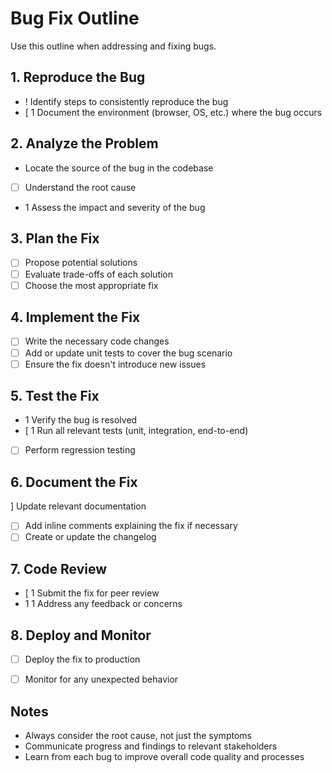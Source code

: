 # Bug Fix Outline

Use this outline when addressing and fixing bugs.

## 1. Reproduce the Bug

- ! Identify steps to consistently reproduce the bug
- [ 1 Document the environment (browser, OS, etc.) where the bug occurs

## 2. Analyze the Problem

- Locate the source of the bug in the codebase
- [ ] Understand the root cause
- 1 Assess the impact and severity of the bug

## 3. Plan the Fix

- [ ] Propose potential solutions
- [ ] Evaluate trade-offs of each solution
- [ ] Choose the most appropriate fix

## 4. Implement the Fix

- [ ] Write the necessary code changes
- [ ] Add or update unit tests to cover the bug scenario
- [ ] Ensure the fix doesn't introduce new issues

## 5. Test the Fix

- 1 Verify the bug is resolved
- [ 1 Run all relevant tests (unit, integration, end-to-end)
- [ ] Perform regression testing

## 6. Document the Fix

] Update relevant documentation
- [ ] Add inline comments explaining the fix if necessary
- [ ] Create or update the changelog

## 7. Code Review

- [ 1 Submit the fix for peer review
- 1 1 Address any feedback or concerns

## 8. Deploy and Monitor

- [ ] Deploy the fix to production
- [ ] Monitor for any unexpected behavior


## Notes

- Always consider the root cause, not just the symptoms
- Communicate progress and findings to relevant stakeholders
- Learn from each bug to improve overall code quality and processes